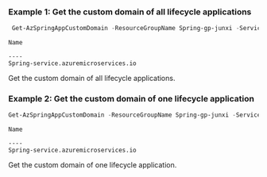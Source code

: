 ### Example 1: Get the custom domain of all lifecycle applications
```powershell
 Get-AzSpringAppCustomDomain -ResourceGroupName Spring-gp-junxi -ServiceName Spring-service -AppName gateway
```

```output
Name                                      
          
----                               
Spring-service.azuremicroservices.io
```

Get the custom domain of all lifecycle applications.

### Example 2: Get the custom domain of one lifecycle application
```powershell
Get-AzSpringAppCustomDomain -ResourceGroupName Spring-gp-junxi -ServiceName Spring-service -AppName gateway -Name Spring-service.azuremicroservices.io
```

```output
Name                                      
          
----                               
Spring-service.azuremicroservices.io
```

Get the custom domain of one lifecycle application.

